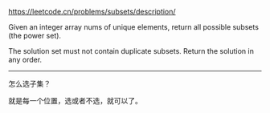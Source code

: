 https://leetcode.cn/problems/subsets/description/

Given an integer array nums of unique elements, return all possible subsets (the power set).

The solution set must not contain duplicate subsets. Return the solution in any order.

---
怎么选子集？

就是每一个位置，选或者不选，就可以了。

